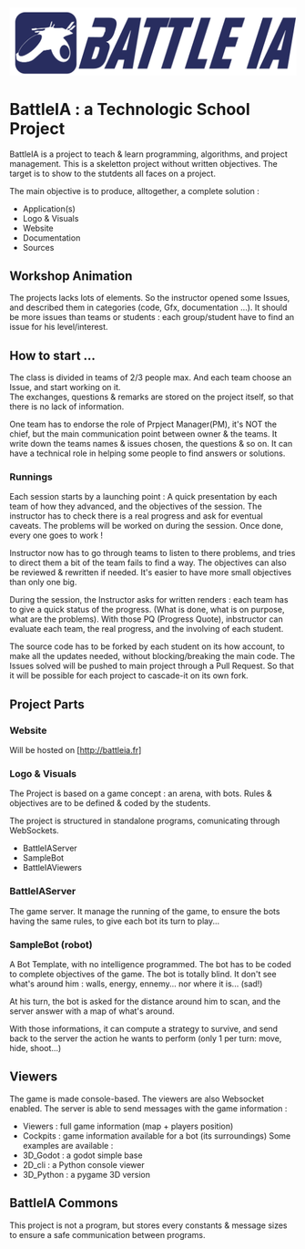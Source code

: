 ![BAttleIA Logo](https://raw.githubusercontent.com/blenderlab/BattleIA/master/Design/logo_blue.png "BAttleIA")

# BattleIA : a Technologic School Project

BattleIA is a project to teach & learn programming, algorithms, and project management.
This is a skeletton project without written objectives. The target is to show to the stutdents  all faces on a project.

The main objective is to produce, alltogether, a complete solution :   
  * Application(s)
  * Logo & Visuals
  * Website 
  * Documentation
  * Sources
  
## Workshop Animation

The projects lacks lots of elements. So the instructor opened some Issues, and described them in categories (code, Gfx, documentation ...). It should be more issues than teams or students : each group/student have to find an issue for his level/interest. 

## How to start ...

The class is divided in teams of 2/3 people max. And each team choose an Issue, and start working on it.  
The exchanges, questions & remarks are stored on the project itself, so that there is no lack of information.  

One team has to endorse the role of Prpject Manager(PM), it's NOT the chief, but the main communication point between owner & the teams. It write down the teams names & issues chosen, the questions & so on. It can have a technical role in helping some people to find answers or solutions. 

### Runnings 

Each session starts by a  launching point : A quick presentation by each team of how they advanced, and the objectives of the session. The instructor has to check there is a real progress and ask for eventual caveats. The problems will be worked on during the session.  Once done, every one goes to work ! 

Instructor now has to go through teams to listen to there problems, and tries to direct them a bit of the team fails to find a way. The objectives can also be reviewed & rewritten if needed. It's easier to have more small objectives than only one big. 

During the session, the Instructor asks for written renders : each team has to give a quick status of the progress. (What is done, what is on purpose, what are the problems).
With those PQ (Progress Quote), inbstructor can evaluate each team, the real progress, and the involving of each student. 

The source code has to be forked by each student on its how account, to make all the updates needed, without blocking/breaking the main code. The Issues solved will be pushed to main project through a Pull Request. So that it will be possible for each project to cascade-it on its own fork. 



## Project Parts 


### Website

Will be hosted on [http://battleia.fr] 

### Logo & Visuals 

The Project is based on a game concept : an arena, with bots. 
Rules & objectives are to be defined & coded by the students.

The project is structured in standalone programs, comunicating through WebSockets.

  * BattleIAServer
  * SampleBot
  * BattleIAViewers
  
### BattleIAServer 

The game server. It manage the running of the game, to ensure the bots having the same rules, to give each bot its turn to play...

### SampleBot (robot)
A Bot Template, with no intelligence programmed. The bot has to be coded to complete objectives of the game. The bot is totally blind. It don't see what's around him : walls, energy, ennemy... nor where it is... (sad!)

At his turn, the bot is asked for the distance around him to scan, and the server answer with a map of what's around.  

With those informations, it can compute a strategy to survive, and send back to the server the action he wants to perform (only 1 per turn: move, hide, shoot...)

## Viewers 

The game is made console-based. The viewers are also Websocket enabled. 
The server is able to send messages with the game information : 
  * Viewers : full game information (map + players position)
  * Cockpits : game information available for a bot (its surroundings) 
Some examples are available : 
  * 3D_Godot : a godot simple base
  * 2D_cli : a Python console viewer
  * 3D_Python : a pygame 3D version

## BattleIA Commons

This project is not a program, but stores every constants & message sizes to ensure a safe communication between programs.



